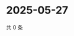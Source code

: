 # 2025-05-27

共 0 条

<!-- BEGIN ZHIHUQUESTIONS -->
<!-- 最后更新时间 Tue May 27 2025 07:10:48 GMT+0800 (China Standard Time) -->

<!-- END ZHIHUQUESTIONS -->
